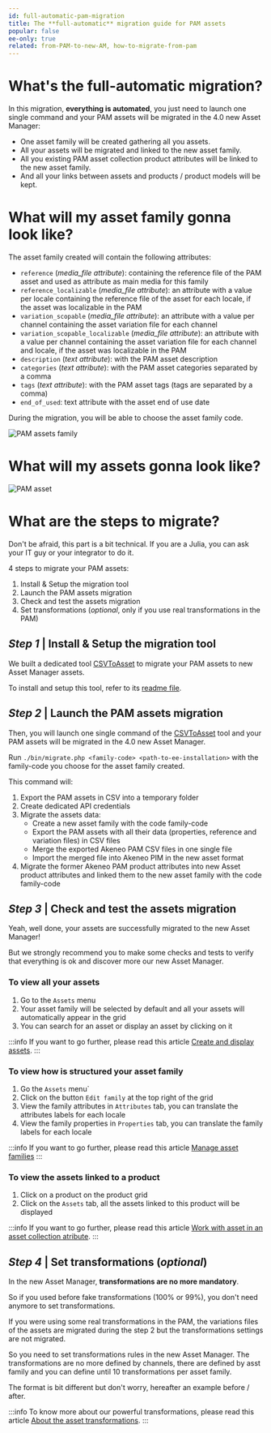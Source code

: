 ```yaml
---
id: full-automatic-pam-migration
title: The **full-automatic** migration guide for PAM assets
popular: false
ee-only: true
related: from-PAM-to-new-AM, how-to-migrate-from-pam
---
```


# What's the full-automatic migration?
In this migration, **everything is automated**, you just need to launch one single command and your PAM assets will be migrated in the 4.0 new Asset Manager:
- One asset family will be created gathering all you assets.
- All your assets will be migrated and linked to the new asset family.
- All you existing PAM asset collection product attributes will be linked to the new asset family.
- And all your links between assets and products / product models will be kept.

# What will my asset family gonna look like?
The asset family created will contain the following attributes:
- `reference` (*media_file attribute*): containing the reference file of the PAM asset and used as attribute as main media for this family
- `reference_localizable` (*media_file attribute*): an attribute with a value per locale containing the reference file of the asset for each locale, if the asset was localizable in the PAM
- `variation_scopable` (*media_file attribute*): an attribute with a value per channel containing the asset variation file for each channel
- `variation_scopable_localizable` (*media_file attribute*): an attribute with a value per channel containing the asset variation file for each channel and locale, if the asset was localizable in the PAM
- `description` (*text attribute*):  with the PAM asset description
- `categories` (*text attribute*): with the PAM asset categories separated by a comma
- `tags` (*text attribute*): with the PAM asset tags (tags are separated by a comma)
- `end_of_used`: text attribute with the asset end of use date

During the migration, you will be able to choose the asset family code.

![PAM assets family](pam-assets-family.png)

# What will my assets gonna look like?

![PAM asset](pam-asset.png)

# What are the steps to migrate?
Don't be afraid, this part is a bit technical. If you are a Julia, you can ask your IT guy or your integrator to do it.

4 steps to migrate your PAM assets:
1. Install & Setup the migration tool
1. Launch the PAM assets migration
1. Check and test the assets migration
1. Set transformations (*optional*, only if you use real transformations in the PAM)


## _Step 1_ | Install & Setup the migration tool
We built a dedicated tool [CSVToAsset](https://github.com/akeneo/CsvToAsset) to migrate your PAM assets to new Asset Manager assets.

To install and setup this tool, refer to its [readme file](https://github.com/akeneo/CsvToAsset/blob/master/README.md).

## _Step 2_ | Launch the PAM assets migration
Then, you will launch one single command of the [CSVToAsset](https://github.com/akeneo/CsvToAsset) tool and your PAM assets will be migrated in the 4.0 new Asset Manager.

Run `./bin/migrate.php <family-code> <path-to-ee-installation>` with the family-code you choose for the asset family created.

This command will:
1. Export the PAM assets in CSV into a temporary folder
1. Create dedicated API credentials
1. Migrate the assets data:
    - Create a new asset family with the code family-code
    - Export the PAM assets with all their data (properties, reference and variation files) in CSV files
    - Merge the exported Akeneo PAM CSV files in one single file
    - Import the merged file into Akeneo PIM in the new asset format
1. Migrate the former Akeneo PAM product attributes into new Asset product attributes and linked them to the new asset family with the code family-code

## _Step 3_ | Check and test the assets migration
Yeah, well done, your assets are successfully migrated to the new Asset Manager!

But we strongly recommend you to make some checks and tests to verify that everything is ok and discover more our new Asset Manager.

### To view all your assets
1. Go to the `Assets` menu
1. Your asset family will be selected by default and all your assets will automatically appear in the grid
1. You can search for an asset or display an asset by clicking on it

:::info
If you want to go further, please read this article [Create and display assets](create-and-display-assets.html).
:::

### To view how is structured your asset family
1. Go the `Assets` menu`
1. Click on the button `Edit family` at the top right of the grid
1. View the family attributes in `Attributes` tab, you can translate the attributes labels for each locale
1. View the family properties in `Properties` tab, you can translate the family labels for each locale

:::info
If you want to go further, please read this article [Manage asset families](manage-asset-families.html)
:::

### To view the assets linked to a product
1. Click on a product on the product grid
1. Click on the `Assets` tab, all the assets linked to this product will be displayed

:::info
If you want to go further, please read this article [Work with asset in an asset collection atribute](work-with-assets-in-an-asset-collection-attribute-ee-only.html).
:::

## _Step 4_ | Set transformations (*optional*)
In the new Asset Manager, **transformations are no more mandatory**.

So if you used before fake transformations (100% or 99%), you don't need anymore to set transformations.

If you were using some real transformations in the PAM, the variations files of the assets are migrated during the step 2 but the transformations settings are not migrated.

So you need to set transformations rules in the new Asset Manager.
The transformations are no more defined by channels, there are defined by asst family and you can define until 10 transformations per asset family.

The format is bit different but don't worry, hereafter an example before / after.
<!-- TODO -->

:::info
To know more about our powerful transformations, please read this article [About the asset transformations](assets-transformation.html).
:::
